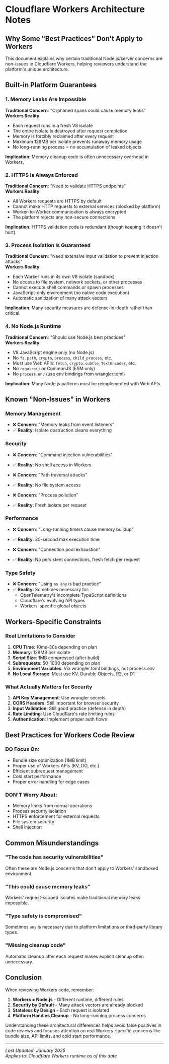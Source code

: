# Cloudflare Workers Architecture Notes

## Why Some "Best Practices" Don't Apply to Workers

This document explains why certain traditional Node.js/server concerns are non-issues in Cloudflare Workers, helping reviewers understand the platform's unique architecture.

## Built-in Platform Guarantees

### 1. Memory Leaks Are Impossible
**Traditional Concern**: "Orphaned spans could cause memory leaks"  
**Workers Reality**: 
- Each request runs in a fresh V8 isolate
- The entire isolate is destroyed after request completion
- Memory is forcibly reclaimed after every request
- Maximum 128MB per isolate prevents runaway memory usage
- No long-running process = no accumulation of leaked objects

**Implication**: Memory cleanup code is often unnecessary overhead in Workers.

### 2. HTTPS Is Always Enforced
**Traditional Concern**: "Need to validate HTTPS endpoints"  
**Workers Reality**:
- All Workers requests are HTTPS by default
- Cannot make HTTP requests to external services (blocked by platform)
- Worker-to-Worker communication is always encrypted
- The platform rejects any non-secure connections

**Implication**: HTTPS validation code is redundant (though keeping it doesn't hurt).

### 3. Process Isolation Is Guaranteed
**Traditional Concern**: "Need extensive input validation to prevent injection attacks"  
**Workers Reality**:
- Each Worker runs in its own V8 isolate (sandbox)
- No access to file system, network sockets, or other processes
- Cannot execute shell commands or spawn processes
- JavaScript-only environment (no native code execution)
- Automatic sanitization of many attack vectors

**Implication**: Many security measures are defense-in-depth rather than critical.

### 4. No Node.js Runtime
**Traditional Concern**: "Should use Node.js best practices"  
**Workers Reality**:
- V8 JavaScript engine only (no Node.js)
- No `fs`, `path`, `crypto`, `process`, `child_process`, etc.
- Must use Web APIs: `fetch`, `crypto.subtle`, `TextEncoder`, etc.
- No `require()` or CommonJS (ESM only)
- No `process.env` (use env bindings from wrangler.toml)

**Implication**: Many Node.js patterns must be reimplemented with Web APIs.

## Known "Non-Issues" in Workers

### Memory Management
- ❌ **Concern**: "Memory leaks from event listeners"
- ✅ **Reality**: Isolate destruction cleans everything

### Security
- ❌ **Concern**: "Command injection vulnerabilities"  
- ✅ **Reality**: No shell access in Workers

- ❌ **Concern**: "Path traversal attacks"
- ✅ **Reality**: No file system access

- ❌ **Concern**: "Process pollution"
- ✅ **Reality**: Fresh isolate per request

### Performance
- ❌ **Concern**: "Long-running timers cause memory buildup"
- ✅ **Reality**: 30-second max execution time

- ❌ **Concern**: "Connection pool exhaustion"
- ✅ **Reality**: No persistent connections, fresh fetch per request

### Type Safety
- ❌ **Concern**: "Using `as any` is bad practice"
- ✅ **Reality**: Sometimes necessary for:
  - OpenTelemetry's incomplete TypeScript definitions
  - Cloudflare's evolving API types
  - Workers-specific global objects

## Workers-Specific Constraints

### Real Limitations to Consider

1. **CPU Time**: 10ms-30s depending on plan
2. **Memory**: 128MB per isolate
3. **Script Size**: 1MB compressed (after build)
4. **Subrequests**: 50-1000 depending on plan
5. **Environment Variables**: Via wrangler.toml bindings, not process.env
6. **No Local Storage**: Must use KV, Durable Objects, R2, or D1

### What Actually Matters for Security

1. **API Key Management**: Use wrangler secrets
2. **CORS Headers**: Still important for browser security
3. **Input Validation**: Still good practice (defense in depth)
4. **Rate Limiting**: Use Cloudflare's rate limiting rules
5. **Authentication**: Implement proper auth flows

## Best Practices for Workers Code Review

### DO Focus On:
- Bundle size optimization (1MB limit)
- Proper use of Workers APIs (KV, DO, etc.)
- Efficient subrequest management
- Cold start performance
- Proper error handling for edge cases

### DON'T Worry About:
- Memory leaks from normal operations
- Process security isolation
- HTTPS enforcement for external requests
- File system security
- Shell injection

## Common Misunderstandings

### "The code has security vulnerabilities"
Often these are Node.js concerns that don't apply to Workers' sandboxed environment.

### "This could cause memory leaks"
Workers' request-scoped isolates make traditional memory leaks impossible.

### "Type safety is compromised"
Sometimes `any` is necessary due to platform limitations or third-party library types.

### "Missing cleanup code"
Automatic cleanup after each request makes explicit cleanup often unnecessary.

## Conclusion

When reviewing Workers code, remember:
1. **Workers ≠ Node.js** - Different runtime, different rules
2. **Security by Default** - Many attack vectors are already blocked
3. **Stateless by Design** - Each request is isolated
4. **Platform Handles Cleanup** - No long-running process concerns

Understanding these architectural differences helps avoid false positives in code reviews and focuses attention on real Workers-specific concerns like bundle size, API limits, and cold start performance.

---

*Last Updated: January 2025*  
*Applies to: Cloudflare Workers runtime as of this date*